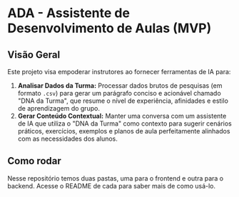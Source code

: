 # ADA - Assistente de Desenvolvimento de Aulas (MVP)

## Visão Geral

Este projeto visa empoderar instrutores ao fornecer ferramentas de IA para:
1.  **Analisar Dados da Turma:** Processar dados brutos de pesquisas (em formato `.csv`) para gerar um parágrafo conciso e acionável chamado "DNA da Turma", que resume o nível de experiência, afinidades e estilo de aprendizagem do grupo.
2.  **Gerar Conteúdo Contextual:** Manter uma conversa com um assistente de IA que utiliza o "DNA da Turma" como contexto para sugerir cenários práticos, exercícios, exemplos e planos de aula perfeitamente alinhados com as necessidades dos alunos.

## Como rodar

Nesse repositório temos duas pastas, uma para o frontend e outra para o backend. Acesse o README de cada para saber mais de como usá-lo.
